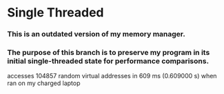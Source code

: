 # Single Threaded
 ### This is an outdated version of my memory manager.
 ### The purpose of this branch is to preserve my program in its initial single-threaded state for performance comparisons.

 accesses 104857 random virtual addresses in 609 ms (0.609000 s) when ran on my charged laptop
